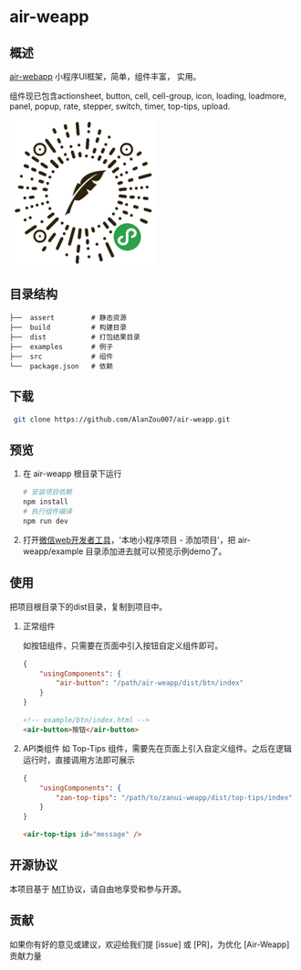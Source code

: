 # air-weapp

## 概述
[air-webapp](https://github.com/AlanZou007/air-weapp) 小程序UI框架，简单，组件丰富， 实用。


组件现已包含actionsheet, button, cell, cell-group, icon, loading, loadmore, panel, popup, rate, stepper, switch, timer, top-tips, upload.


![AirUI-WeApp](./asserts/images/code.jpg)

## 目录结构

```
├──  assert         # 静态资源
├──  build          # 构建目录
├──  dist           # 打包结果目录
├──  examples       # 例子
├──  src            # 组件
└──  package.json   # 依赖       
```

## 下载
```bash
 git clone https://github.com/AlanZou007/air-weapp.git
```

## 预览
1. 在 air-weapp 根目录下运行
    ``` bash
    # 安装项目依赖
    npm install
    # 执行组件编译
    npm run dev
    ```
2. 打开[微信web开发者工具](https://mp.weixin.qq.com/debug/wxadoc/dev/devtools/download.html)，'本地小程序项目 - 添加项目'，把 air-weapp/example 目录添加进去就可以预览示例demo了。

## 使用
把项目根目录下的dist目录，复制到项目中。

1. 正常组件

    如按钮组件，只需要在页面中引入按钮自定义组件即可。
    ```json
    {
        "usingComponents": {
            "air-button": "/path/air-weapp/dist/btn/index"
        }
    }
    ```
    ```html
    <!-- example/btn/index.html -->
    <air-button>按钮</air-button>
    ```

2. API类组件
    如 Top-Tips 组件，需要先在页面上引入自定义组件。之后在逻辑运行时，直接调用方法即可展示

    ```json
    {
        "usingComponents": {
            "zan-top-tips": "/path/to/zanui-weapp/dist/top-tips/index"
        }
    }
    ```
    ```html
    <air-top-tips id="message" />
    ```

## 开源协议

本项目基于 [MIT](https://zh.wikipedia.org/wiki/MIT%E8%A8%B1%E5%8F%AF%E8%AD%89)协议，请自由地享受和参与开源。

## 贡献

如果你有好的意见或建议，欢迎给我们提 [issue] 或 [PR]，为优化 [Air-Weapp] 贡献力量
